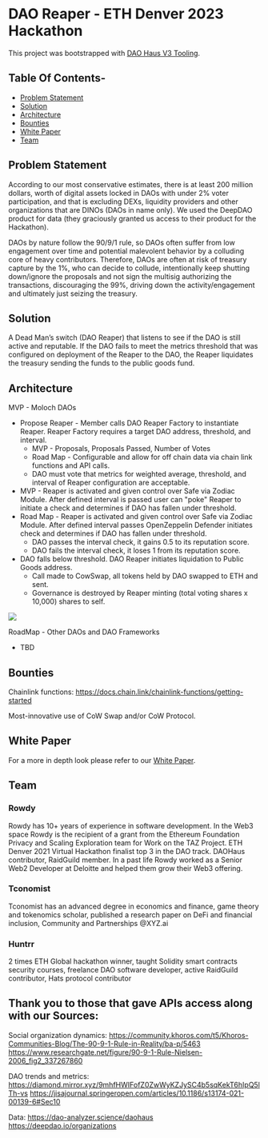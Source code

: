 # DAO Reaper - ETH Denver 2023 Hackathon

This project was bootstrapped with [DAO Haus V3 Tooling](https://github.com/HausDAO/dao-app-starter-vite).

## Table Of Contents-

- [Problem Statement](#problem-statement)
- [Solution](#solution)
- [Architecture](#architecture)
- [Bounties](#bounties)
- [White Paper](#white-paper)
- [Team](#team)

## Problem Statement

According to our most conservative estimates, there is at least 200 million dollars, worth of digital assets locked in DAOs with under 2% voter participation, and that is excluding DEXs, liquidity providers and other organizations that are DINOs (DAOs in name only). We used the DeepDAO product for data (they graciously granted us access to their product for the Hackathon).

DAOs by nature follow the 90/9/1 rule, so DAOs often suffer from low engagement over time and potential malevolent behavior by a colluding core of heavy contributors. Therefore, DAOs are often at risk of treasury capture by the 1%, who can decide to collude, intentionally keep shutting down/ignore the proposals and not sign the multisig authorizing the transactions, discouraging the 99%, driving down the activity/engagement and ultimately just seizing the treasury.

## Solution

A Dead Man’s switch (DAO Reaper) that listens to see if the DAO is still active and reputable. If the DAO fails to meet the metrics threshold that was configured on deployment of the Reaper to the DAO, the Reaper liquidates the treasury sending the funds to the public goods fund.

## Architecture

MVP - Moloch DAOs

- Propose Reaper - Member calls DAO Reaper Factory to instantiate Reaper. Reaper Factory requires a target DAO address, threshold, and interval.
  - MVP - Proposals, Proposals Passed, Number of Votes
  - Road Map - Configurable and allow for off chain data via chain link functions and API calls.
  - DAO must vote that metrics for weighted average, threshold, and interval of Reaper configuration are acceptable.
- MVP - Reaper is activated and given control over Safe via Zodiac Module. After defined interval is passed user can "poke" Reaper to initiate a check and determines if DAO has fallen under threshold.
- Road Map - Reaper is activated and given control over Safe via Zodiac Module. After defined interval passes OpenZeppelin Defender initiates check and determines if DAO has fallen under threshold.
  - DAO passes the interval check, it gains 0.5 to its reputation score.
  - DAO fails the interval check, it loses 1 from its reputation score.
- DAO falls below threshold. DAO Reaper initiates liquidation to Public Goods address.
  - Call made to CowSwap, all tokens held by DAO swapped to ETH and sent.
  - Governance is destroyed by Reaper minting (total voting shares x 10,000) shares to self.

![](https://i.imgur.com/st40b9N.png)

RoadMap - Other DAOs and DAO Frameworks

- TBD

## Bounties

Chainlink functions:
https://docs.chain.link/chainlink-functions/getting-started

Most-innovative use of CoW Swap and/or CoW Protocol.

## White Paper

For a more in depth look please refer to our [White Paper](https://github.com/DaoReaper/eth-denver/files/10891470/README.docx).

## Team

### Rowdy

Rowdy has 10+ years of experience in software development. In the Web3 space Rowdy is the recipient of a grant from the Ethereum Foundation Privacy and Scaling Exploration team for Work on the TAZ Project. ETH Denver 2021 Virtual Hackathon finalist top 3 in the DAO track. DAOHaus contributor, RaidGuild member. In a past life Rowdy worked as a Senior Web2 Developer at Deloitte and helped them grow their Web3 offering.

### Tconomist

Tconomist has an advanced degree in economics and finance, game theory and tokenomics scholar, published a research paper on DeFi and financial inclusion, Community and Partnerships @XYZ.ai

### Huntrr

2 times ETH Global hackathon winner, taught Solidity smart contracts security courses, freelance DAO software developer, active RaidGuild contributor, Hats protocol contributor

## Thank you to those that gave APIs access along with our Sources:

Social organization dynamics:
https://community.khoros.com/t5/Khoros-Communities-Blog/The-90-9-1-Rule-in-Reality/ba-p/5463
https://www.researchgate.net/figure/90-9-1-Rule-Nielsen-2006_fig2_337267860

DAO trends and metrics:
https://diamond.mirror.xyz/9mhfHWIFofZ0ZwWyKZJySC4b5sqKekT6hIpQ5lTh-vs
https://jisajournal.springeropen.com/articles/10.1186/s13174-021-00139-6#Sec10

Data:
https://dao-analyzer.science/daohaus
https://deepdao.io/organizations
